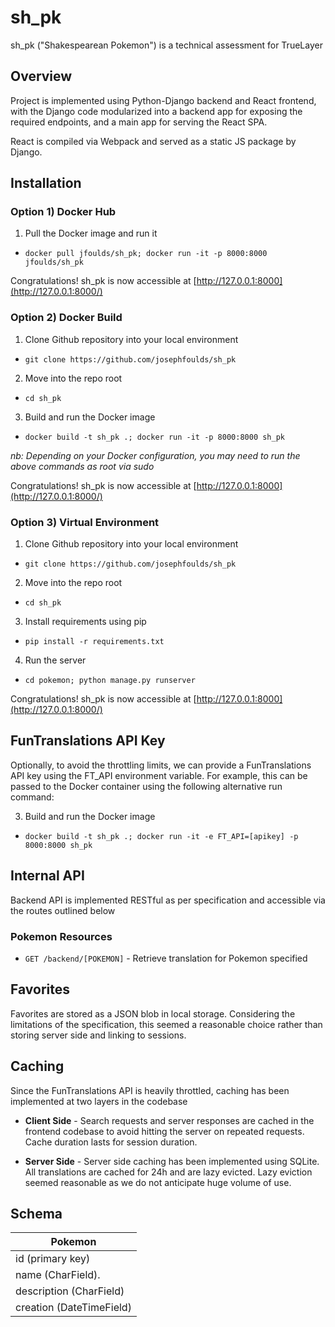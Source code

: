 # sh_pk

sh_pk ("Shakespearean Pokemon") is a technical assessment for TrueLayer

## Overview
Project is implemented using Python-Django backend and React frontend, with the Django code modularized into a backend app for exposing the required endpoints, and a main app for serving the React SPA.

React is compiled via Webpack and served as a static JS package by Django.

## Installation
### Option 1) Docker Hub
1) Pull the Docker image and run it
* `docker pull jfoulds/sh_pk; docker run -it -p 8000:8000 jfoulds/sh_pk`

Congratulations! sh_pk is now accessible at [http://127.0.0.1:8000](http://127.0.0.1:8000/)

### Option 2) Docker Build
1) Clone Github repository into your local environment
* `git clone https://github.com/josephfoulds/sh_pk`

2) Move into the repo root
* `cd sh_pk`

3) Build and run the Docker image
* `docker build -t sh_pk .; docker run -it -p 8000:8000 sh_pk`

*nb: Depending on your Docker configuration, you may need to run the above commands as root via sudo*

Congratulations! sh_pk is now accessible at [http://127.0.0.1:8000](http://127.0.0.1:8000/)

### Option 3) Virtual Environment
1) Clone Github repository into your local environment
* `git clone https://github.com/josephfoulds/sh_pk`

2) Move into the repo root
* `cd sh_pk`

3) Install requirements using pip
* `pip install -r requirements.txt`

4) Run the server
* `cd pokemon; python manage.py runserver`

Congratulations! sh_pk is now accessible at [http://127.0.0.1:8000](http://127.0.0.1:8000/)

## FunTranslations API Key
Optionally, to avoid the throttling limits, we can provide a FunTranslations API key using the FT_API environment variable.
For example, this can be passed to the Docker container using the following alternative run command:

3) Build and run the Docker image
* `docker build -t sh_pk .; docker run -it -e FT_API=[apikey] -p 8000:8000 sh_pk`

## Internal API
Backend API is implemented RESTful as per specification and accessible via the routes outlined below

### Pokemon Resources
* `GET /backend/[POKEMON]` - Retrieve translation for Pokemon specified

## Favorites
Favorites are stored as a JSON blob in local storage. Considering the limitations of the specification, this seemed a reasonable choice rather than storing server side and linking to sessions.

## Caching
Since the FunTranslations API is heavily throttled, caching has been implemented at two layers in the codebase

* **Client Side** - Search requests and server responses are cached in the frontend codebase to avoid hitting the server on repeated requests. Cache duration lasts for session duration.

* **Server Side** - Server side caching has been implemented using SQLite. All translations are cached for 24h and are lazy evicted. Lazy eviction seemed reasonable as we do not anticipate huge volume of use.

## Schema

|         Pokemon          |
| ------------------------ |
| id (primary key)         |
| name (CharField).        |
| description (CharField)  |
| creation (DateTimeField) |
